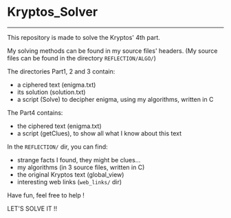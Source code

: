 # Kryptos_Solver
-----------------
 
This repository is made to solve the Kryptos' 4th part.

My solving methods can be found in my source files' headers.
(My source files can be found in the directory `REFLECTION/ALGO/`)

The directories Part1, 2 and 3 contain:
- a ciphered text (enigma.txt)
- its solution (solution.txt)
- a script (Solve) to decipher enigma, using my algorithms, written in C

The Part4 contains:
- the ciphered text (enigma.txt)
- a script (getClues), to show all what I know about this text


In the `REFLECTION/` dir, you can find:
- strange facts I found, they might be clues...
- my algorithms (in 3 source files, written in C)
- the original Kryptos text (global_view)
- interesting web links (`web_links/` dir)

Have fun,
feel free to help !

LET'S SOLVE IT !!
